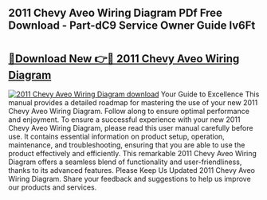 ## 2011 Chevy Aveo Wiring Diagram PDf Free Download - Part-dC9 Service Owner Guide lv6Ft

# <h2><a href="http://dfilgxl.blite.top/?on=2011+Chevy+Aveo+Wiring+Diagram">🔗Download New 👉🔴 2011 Chevy Aveo Wiring Diagram</a></h2>

[![2011 Chevy Aveo Wiring Diagram download](https://i.imgur.com/lujVjoI.png)](http://dfilgxl.blite.top/?on=2011+Chevy+Aveo+Wiring+Diagram)
Your Guide to Excellence This manual provides a detailed roadmap for mastering the use of your new 2011 Chevy Aveo Wiring Diagram. Follow along to ensure optimal performance and enjoyment. To ensure a successful experience with your new 2011 Chevy Aveo Wiring Diagram, please read this user manual carefully before use. It contains essential information on product setup, operation, maintenance, and troubleshooting, ensuring that you are able to use the product effectively and efficiently. This remarkable 2011 Chevy Aveo Wiring Diagram offers a seamless blend of functionality and user-friendliness, thanks to its advanced features. Please Keep Us Updated 2011 Chevy Aveo Wiring Diagram. Share your feedback and suggestions to help us improve our products and services.
